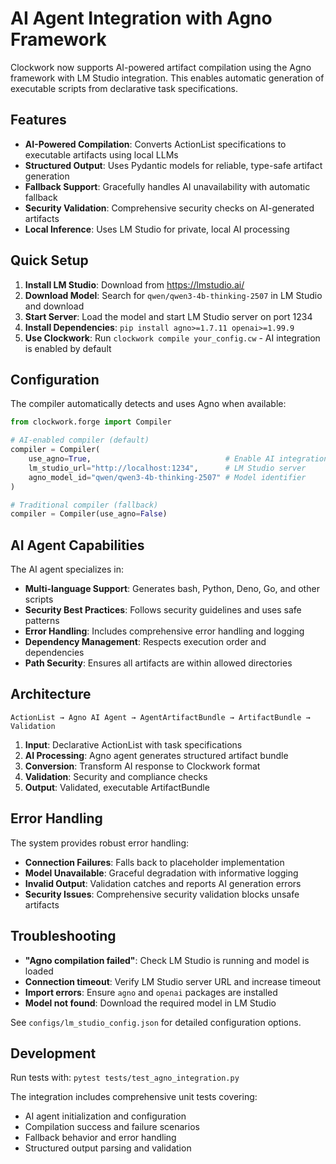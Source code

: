 # AI Agent Integration with Agno Framework

Clockwork now supports AI-powered artifact compilation using the Agno framework with LM Studio integration. This enables automatic generation of executable scripts from declarative task specifications.

## Features

- **AI-Powered Compilation**: Converts ActionList specifications to executable artifacts using local LLMs
- **Structured Output**: Uses Pydantic models for reliable, type-safe artifact generation
- **Fallback Support**: Gracefully handles AI unavailability with automatic fallback
- **Security Validation**: Comprehensive security checks on AI-generated artifacts
- **Local Inference**: Uses LM Studio for private, local AI processing

## Quick Setup

1. **Install LM Studio**: Download from https://lmstudio.ai/
2. **Download Model**: Search for `qwen/qwen3-4b-thinking-2507` in LM Studio and download
3. **Start Server**: Load the model and start LM Studio server on port 1234
4. **Install Dependencies**: `pip install agno>=1.7.11 openai>=1.99.9`
5. **Use Clockwork**: Run `clockwork compile your_config.cw` - AI integration is enabled by default

## Configuration

The compiler automatically detects and uses Agno when available:

```python
from clockwork.forge import Compiler

# AI-enabled compiler (default)
compiler = Compiler(
    use_agno=True,                              # Enable AI integration
    lm_studio_url="http://localhost:1234",      # LM Studio server
    agno_model_id="qwen/qwen3-4b-thinking-2507" # Model identifier
)

# Traditional compiler (fallback)
compiler = Compiler(use_agno=False)
```

## AI Agent Capabilities

The AI agent specializes in:

- **Multi-language Support**: Generates bash, Python, Deno, Go, and other scripts
- **Security Best Practices**: Follows security guidelines and uses safe patterns
- **Error Handling**: Includes comprehensive error handling and logging
- **Dependency Management**: Respects execution order and dependencies
- **Path Security**: Ensures all artifacts are within allowed directories

## Architecture

```
ActionList → Agno AI Agent → AgentArtifactBundle → ArtifactBundle → Validation
```

1. **Input**: Declarative ActionList with task specifications
2. **AI Processing**: Agno agent generates structured artifact bundle
3. **Conversion**: Transform AI response to Clockwork format
4. **Validation**: Security and compliance checks
5. **Output**: Validated, executable ArtifactBundle

## Error Handling

The system provides robust error handling:

- **Connection Failures**: Falls back to placeholder implementation
- **Model Unavailable**: Graceful degradation with informative logging
- **Invalid Output**: Validation catches and reports AI generation errors
- **Security Issues**: Comprehensive security validation blocks unsafe artifacts

## Troubleshooting

- **"Agno compilation failed"**: Check LM Studio is running and model is loaded
- **Connection timeout**: Verify LM Studio server URL and increase timeout
- **Import errors**: Ensure `agno` and `openai` packages are installed
- **Model not found**: Download the required model in LM Studio

See `configs/lm_studio_config.json` for detailed configuration options.

## Development

Run tests with: `pytest tests/test_agno_integration.py`

The integration includes comprehensive unit tests covering:
- AI agent initialization and configuration
- Compilation success and failure scenarios
- Fallback behavior and error handling
- Structured output parsing and validation
